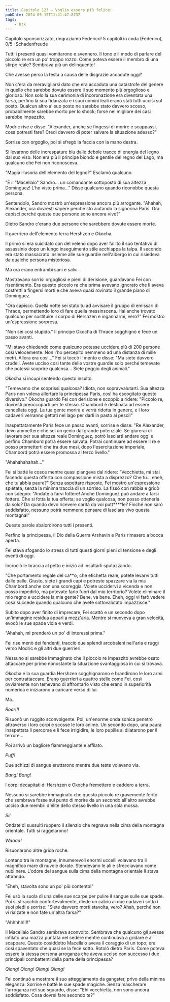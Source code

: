 ```yaml
---
title: Capitolo 123 – Voglio essere più felice!
pubDate: 2024-05-15T11:41:47.873Z
tags:
    - htk
---
```


Capitolo sponsorizzato, ringraziamo Federico!
5 capitoli in coda (Federico), 0/5
-Schadenfreude

Tutti i presenti quasi vomitarono e svennero. Il tono e il modo di parlare del piccolo re era un po' troppo rozzo. Come poteva essere il membro di una stirpe reale? Sembrava più un delinquente!

Che avesse perso la testa a causa delle disgrazie accadute oggi?

Non c'era da meravigliarsi dato che era accaduta una catastrofe del genere in quello che sarebbe dovuto essere il suo momento più orgoglioso e glorioso. Non solo la sua cerimonia di incoronazione era diventata una farsa, perfino la sua fidanzata e i suoi uomini leali erano stati tutti uccisi sul posto. Qualcun altro al suo posto ne sarebbe stato davvero scosso, probabilmente sarebbe morto per lo shock; forse nel migliore dei casi sarebbe impazzito.

Modric rise e disse: "Alexander, anche se fingessi di morire e scappassi, cosa potresti fare? Credi davvero di poter salvare la situazione adesso?"

Sorrise con orgoglio, poi si sfregò la faccia con la mano destra.

Si levarono delle increspature blu dalle debole tracce di energia del legno dal suo viso. Non era più il principe biondo e gentile del regno del Lago, ma qualcuno che Fei non riconosceva.

"Magia illusoria dell'elemento del legno?" Esclamò qualcuno.

"È il "Macellaio" Sandro... un comandante sottoposto di sua altezza Dominguez! L'ho visto prima..." Disse qualcuno quando riconobbe questa persona.

Sentendolo, Sandro mostrò un'espressione ancora più arrogante. "Ahahah, Alexander, ora dovresti sapere perché sto aiutando la signorina Paris. Ora capisci perché queste due persone sono ancora vive?"

Dietro Sandro c'erano due persone che sarebbero dovute essere morte.

Il guerriero dell'elemento terra Hershzen e Okocha.

Il primo si era suicidato con del veleno dopo aver fallito il suo tentativo di assassinio dopo un lungo inseguimento stile acchiappa la talpa. Il secondo era stato massacrato insieme alle sue guardie nell'albergo in cui risiedeva da qualche persona misteriosa.

Ma ora erano entrambi sani e salvi.

Mostravano sorrisi orgogliosi e pieni di derisione, guardavano Fei con risentimento. Era questo piccolo re che prima avevano ignorato che li aveva costretti a fingersi morti e che aveva quasi rovinato il grande piano di Dominguez.

"Ora capisco. Quella notte sei stato tu ad avvisare il gruppo di emissari di Thrace, permettendo loro di fare quella messinscena. Hai anche trovato qualcuno per sostituire il corpo di Hershzen e ingannarmi, vero?" Fei mostrò un'espressione sorpresa.

"Non sei così stupido." Il principe Okocha di Thrace sogghignò e fece un passo avanti.

"Mi stavo chiedendo come qualcuno potesse uccidere più di 200 persone così velocemente. Non l'ho percepito nemmeno ad una distanza di mille metri. Allora era così..." Fei si toccò il mento e disse: "Ma siete davvero crudeli. Avete ucciso così tante delle vostre guardie solo perché temevate che potessi scoprire qualcosa... Siete peggio degli animali."

Okocha si incupì sentendo questo insulto.

"Temevamo che scoprissi qualcosa? Idiota, non sopravvalutarti. Sua altezza Paris non voleva allertare la principessa Paris, così ha escogitato questo diversivo." Okocha guardò Fei con derisione e scoppiò a ridere: "Piccolo re, dovresti preoccuparti per te stesso. Chambord è destinata ad essere cancellata oggi. La tua gente morirà e verrà ridotta in genere, e i loro cadaveri verranno gettati nel lago per darli in pasto ai pesci!"

Inaspettatamente Paris fece un passo avanti, sorrise e disse: "Re Alexander, devo ammettere che sei un genio dal grande potenziale. Se giurerai di lavorare per sua altezza reale Dominguez, potrò lasciarti andare oggi e perfino Chambord potrà essere salvata. Potrai continuare ad essere il re e posso prometterti che tra due mesi, dopo l'esercitazione imperiale, Chambord potrà essere promossa al terzo livello."

"Ahahahahahah..."

Fei si batté le cosce mentre quasi piangeva dal ridere: "Vecchietta, mi stai facendo questa offerta con compassione mista a disprezzo? Che tu... eheh, che tu abbia paura?" Senza aspettare risposte, Fei mostrò un'espressione spietata, senza la minima traccia di un sorriso. La fissò con rabbia e gridò con sdegno: "Andate a farvi fottere! Anche Dominguez può andare a farsi fottere. Che si fotta la tua offerta; se voglio qualcosa, non posso ottenerla da solo? Da quando devo ricevere carità da voi putt****le? Finché non sarò soddisfatto, nessuno potrà nemmeno pensare di lasciare vivo questa montagna!"

Queste parole sbalordirono tutti i presenti.

Perfino la principessa, il Dio della Guerra Arshavin e Paris rimasero a bocca aperta.

Fei stava sfogando lo stress di tutti questi giorni pieni di tensione e degli eventi di oggi.

Incrociò le braccia al petto e iniziò ad insultarli sputazzando.

"Che portamento regale del ca**o, che etichetta reale, potete levarvi tutti dalle palle. Giusto, siete i grandi capi e potreste spazzare via la mia Chambord anche con una scoreggia. Volete uccidervi a vicenda e non posso impedirlo, ma potevate farlo fuori dal mio territorio? Volete eliminare il mio regno e uccidere la mia gente? Bene, va bene. Eheh, oggi vi farò vedere cosa succede quando qualcuno che avete sottovalutato impazzisce."

Subito dopo aver finito di imprecare, Fei scattò e un secondo dopo un'immagine residua apparì a mezz'aria. Mentre si muoveva a gran velocità, evocò le sue spade viola e verdi.

"Ahahah, mi prenderò un po' di interessi prima."

Fei rise menò dei fendenti, tracciò due splendi arcobaleni nell'aria e ruggì verso Modric e gli altri due guerrieri.

Nessuno si sarebbe immaginato che il piccolo re impazzito avrebbe osato attaccare per primo nonostante la situazione svantaggiosa in cui si trovava.

Okocha e la sua guardia Hershzen sogghignarono e brandirono le loro armi per contrattaccare. Erano guerrieri a quattro stelle come Fei, così ovviamente non temevano di affrontarlo visto che erano in superiorità numerica e iniziarono a caricare verso di lui.

Ma...

<em>Roar!!!</em>

Risuonò un ruggito sconvolgente. Poi, un'enorme onda sonica penetrò attraverso i loro corpi e scosse le loro anime. Un secondo dopo, una paura inaspettata li percorse e li fece irrigidire, le loro pupille si dilatarono per il terrore...

Poi arrivò un bagliore fiammeggiante e affilato.

<em>Puff!</em>

Due schizzi di sangue eruttarono mentre due teste volavano via.

<em>Bang! Bang!</em>

I corpi decapitati di Hershzen e Okocha fremettero e caddero a terra.

Nessuno si sarebbe immaginato che questo piccolo re gravemente ferito che sembrava fosse sul punto di morire da un secondo all'altro avrebbe ucciso due membri d'élite dello stesso livello in una sola mossa.

<em>Si!</em>

Ondate di sussulti ruppero il silenzio che regnava nella cima della montagna orientale. Tutti si raggelarono!

<em>Waaaa!</em>

Risuonarono altre grida roche.

Lontano tra le montagne, innumerevoli enormi uccelli volavano tra il magnifico mare di nuvole dorate. Stendevano le ali e sfrecciavano come nubi nere. L'odore del sangue sulla cima della montagna orientale li stava attirando.

"Eheh, stavolta sono un po' più contento!"

Fei usò la suola di una delle sue scarpe per pulire il sangue sulle sue spade. Poi si stiracchiò confortevolmente, diede un calcio ai due cadaveri sotto i suoi piedi e sorrise: "Siete davvero morti stavolta, vero? Ahah, perché non vi rialzate e non fate un'altra farsa?"

"Ahhhhh!!!!"

Il Macellaio Sandro sembrava sconvolto. Sembrava che qualcuno gli avesse infilato una mazza puntata nel sedere mentre continuava a gridare e a scappare. Questo cosiddetto Macellaio aveva il coraggio di un topo; era così spaventato che quasi se la fece sotto. Rotolò dietro Paris. Come poteva essere la stessa persona arroganza che aveva ucciso con successo i due principali combattenti dalla parte della principessa?

<em>Qiang! Qiang! Qiang! Qiang!</em>

Fei continuò a mostrare il suo atteggiamento da gangster, privo della minima eleganza. Sorrise e batté le sue spade magiche. Senza mascherare l'arroganza nel suo sguardo, disse: "Ehi vecchietta, non sono ancora soddisfatto. Cosa dovrei fare secondo te?"



